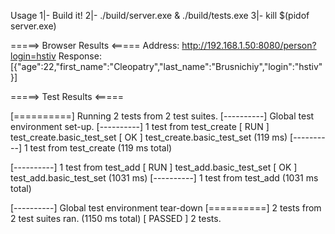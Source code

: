 Usage
1|- Build it!
2|- ./build/server.exe & ./build/tests.exe
3|- kill $(pidof server.exe)


=====>  Browser Results  <=====
Address: http://192.168.1.50:8080/person?login=hstiv
Response: [{"age":22,"first_name":"Cleopatry","last_name":"Brusnichiy","login":"hstiv"}]

=====>  Test Results  <=====

[==========] Running 2 tests from 2 test suites.
[----------] Global test environment set-up.
[----------] 1 test from test_create
[ RUN      ] test_create.basic_test_set
[       OK ] test_create.basic_test_set (119 ms)
[----------] 1 test from test_create (119 ms total)

[----------] 1 test from test_add
[ RUN      ] test_add.basic_test_set
[       OK ] test_add.basic_test_set (1031 ms)
[----------] 1 test from test_add (1031 ms total)

[----------] Global test environment tear-down
[==========] 2 tests from 2 test suites ran. (1150 ms total)
[  PASSED  ] 2 tests.
